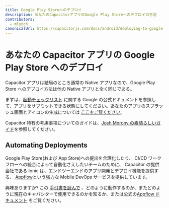 ```yaml
---
title: Google Play Storeへのデプロイ
description: あなたのCapacitorアプリのGoogle Play Storeへのデプロイの方法
contributors:
  - mlynch
canonicalUrl: https://capacitorjs.com/docs/android/deploying-to-google-play
---
```


# あなたの Capacitor アプリの Google Play Store へのデプロイ

Capacitor アプリは結局のところ通常の Native アプリなので、Google Play Store へのデプロイ方法は他の Native アプリと全く同じである。

まずは、[起動チェックリスト](https://developer.android.com/distribute/best-practices/launch/launch-checklist) に関する Google の公式ドキュメントを参照して、アプリをサブミットできる状態にしてください。あなたのアプリのスプラッシュ画面とアイコンの生成については [ここをご覧ください](/docs/guides/splash-screens-and-icons)。

Capacitor 特有の考慮事項についてのガイドは、[Josh Morony の素晴らしいガイド](https://www.joshmorony.com/deploying-capacitor-applications-to-android-development-distribution/)を参照してください。

## Automating Deployments

Google Play Store(および App Store)への提出を合理化したり、 CI/CD ワークフローへの統合によって自動化さえしたいチームのために、 Capacitor の提供会社である Ionic は、エンドツーエンドのアプリ開発とデプロイ機能を提供する、 [Appflow](https://useappflow.com/)という強力な Mobile DevOps サービスを提供しています。

興味ありますか? この [手引書を読んで](/docs/guides/deploying-updates) 、どのように動作するのか、またどのように現在のキャパシターで使用できるのかを知るか、または公式の[Appflow ドキュメント](https://ionicframework.com/docs/appflow/) をご覧ください。
